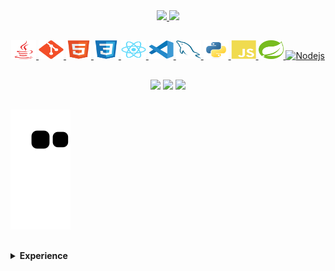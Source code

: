 <div align="center">
   <a href="https://github.com/insivam">
   <img height="150em" src="https://github-readme-stats.vercel.app/api?username=insivam&show_icons=true&theme=tokyonight&include_all_commits=true&hide_border=true&layout=compact&hide=issues,contribs&bg_color=00000000"/>
   <img height="160em" src="https://github-readme-stats.vercel.app/api/top-langs/?username=insivam&layout=compact&langs_count=7&hide_border=true&theme=tokyonight&bg_color=00000000&langs_count=6"/>
</div>


##
 
<div align="center">
    <img alt="Java" height="30" width="40" src="https://raw.githubusercontent.com/devicons/devicon/master/icons/java/java-plain.svg">
    <img alt="Git" height="30" width="40" src="https://raw.githubusercontent.com/devicons/devicon/master/icons/git/git-original.svg">
    <img alt="HTML" height="30" width="40" src="https://raw.githubusercontent.com/devicons/devicon/master/icons/html5/html5-original.svg">
    <img alt="CSS" height="30" width="40" src="https://raw.githubusercontent.com/devicons/devicon/master/icons/css3/css3-original.svg">
    <img alt="React" height="30" width="40" src="https://raw.githubusercontent.com/devicons/devicon/master/icons/react/react-original.svg">
    <img alt="VScode" height="30" width="40" src="https://raw.githubusercontent.com/devicons/devicon/master/icons/vscode/vscode-original.svg">
    <img alt="MySQL" height="30" width="40" src="https://raw.githubusercontent.com/devicons/devicon/master/icons/mysql/mysql-plain.svg">  
    <img alt="Python" height="30" width="40" src="https://raw.githubusercontent.com/devicons/devicon/master/icons/python/python-original.svg">
    <img alt="Js" height="30" width="40" src="https://raw.githubusercontent.com/devicons/devicon/master/icons/javascript/javascript-plain.svg">
    <img alt="Spring" height="30" width="40" src="https://raw.githubusercontent.com/devicons/devicon/master/icons/spring/spring-original.svg">
    <img alt="Nodejs" height="30" width="40" src="https://cdn.worldvectorlogo.com/logos/nodejs-icon.svg">
</div>

##
 
<div align="center">
 <a href="https://www.linkedin.com/in/vitor-edsr/" target="_blank"><img src="https://img.shields.io/badge/-LinkedIn-%230077B5?style=for-the-badge&logo=linkedin&logoColor=white" target="_blank"></a>
  <a href = "mailto:vitor.edsr@gmail.com"><img src="https://img.shields.io/badge/-Gmail-%23333?style=for-the-badge&logo=gmail&logoColor=white" target="_blank"></a>
  <a href="https://discordapp.com/users/507330590467424257" target="_blank"><img src="https://img.shields.io/badge/Discord-7289DA?style=for-the-badge&logo=discord&logoColor=white" target="_blank"></a>
</div>

##

![Snake animation](https://github.com/Insivam/Insivam/blob/output/github-contribution-grid-snake.svg)

##
 
<details align="left"/>
   <summary><b>Experience</b></summary>
   <br/>
    
[<img align="left" height="94px" width="94px" alt="Generation" target="_blank" src="https://i.imgur.com/hCMyZKz.png"/>](https://brazil.generation.com.br/)
**Full Stack Developer** \
[**Generation**](https://brazil.generation.org/) • BootCamp \
Languages & Technologies: `React JS`, `Java`, `Spring`, `HTML`, `CSS`, `Git`, `MySQL`  \
Featured Projects: [Discoleta](https://github.com/Discoleta) & [Magister](https://github.com/insivam/Magister)
</details>
